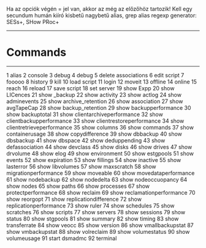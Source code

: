 Ha az opciók végén = jel van, akkor az még az előzőhöz tartozik!
Kell egy secundum humán kiíró
kisbetű nagybetű alias, grep
alias regexp generator: SESs+, SHow PRoc+

-- -------- -------------------------
 # Commands
-- -------- -------------------------
 1    alias
 2  console
 3    debug
 4    debug
 5   delete associations
 6     edit script
 7   fooooo
 8  history
 9     kill
10     load script
11    login
12   moveit
13  offline
14   online
15    reach
16   reload
17     save script
18      set server
19     show Expp
20     show LICences
21     show _backup
22     show activity
23     show actlog
24     show adminevents
25     show archive_retention
26     show association
27     show avgTapeCap
28     show backup_retention
29     show backupperformance
30     show backuptotal
31     show clientarchiveperformance
32     show clientbackupperformance
33     show clientrestoreperformance
34     show clientretrieveperformance
35     show columns
36     show commands
37     show containerusage
38     show copydifference
39     show dbbackup
40     show dbsbackup
41     show dbspace
42     show deduppending
43     show defassociation
44     show devclass
45     show disks
46     show drives
47     show drvolume
48     show elog
49     show environment
50     show estgpools
51     show events
52     show expiration
53     show fillings
54     show inactive
55     show lasterror
56     show libvolumes
57     show maxscratch
58     show migrationperformance
59     show moveable
60     show movedataperformance
61     show nodebackup
62     show nodedelta
63     show nodeoccuopancy
64     show nodes
65     show paths
66     show processes
67     show protectperformance
68     show reclaim
69     show reclamationperformance
70     show reorgopt
71     show replicationdifference
72     show replicationperformance
73     show ruler
74     show schedules
75     show scratches
76     show scripts
77     show servers
78     show sessions
79     show status
80     show stgpools
81     show summary
82     show timing
83     show transferrate
84     show veocc
85     show version
86     show vmallbackupstat
87     show vmbackupstat
88     show volreclaim
89     show volumestatus
90     show volumeusage
91    start dsmadmc
92 terminal

